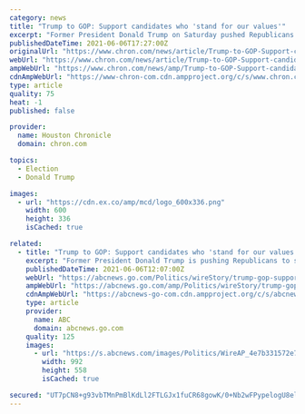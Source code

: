 ```yaml
---
category: news
title: "Trump to GOP: Support candidates who 'stand for our values'"
excerpt: "Former President Donald Trump on Saturday pushed Republicans to support those candidates who share his values in next year's midterm elections as he launched a new more active phase of his post presidency."
publishedDateTime: 2021-06-06T17:27:00Z
originalUrl: "https://www.chron.com/news/article/Trump-to-GOP-Support-candidates-who-stand-for-16227835.php"
webUrl: "https://www.chron.com/news/article/Trump-to-GOP-Support-candidates-who-stand-for-16227835.php"
ampWebUrl: "https://www.chron.com/news/amp/Trump-to-GOP-Support-candidates-who-stand-for-16227835.php"
cdnAmpWebUrl: "https://www-chron-com.cdn.ampproject.org/c/s/www.chron.com/news/amp/Trump-to-GOP-Support-candidates-who-stand-for-16227835.php"
type: article
quality: 75
heat: -1
published: false

provider:
  name: Houston Chronicle
  domain: chron.com

topics:
  - Election
  - Donald Trump

images:
  - url: "https://cdn.ex.co/amp/mcd/logo_600x336.png"
    width: 600
    height: 336
    isCached: true

related:
  - title: "Trump to GOP: Support candidates who 'stand for our values'"
    excerpt: "Former President Donald Trump is pushing Republicans to support those candidates who share his values in next year’s midterm elections as he launches a new more active phase of his post presidency"
    publishedDateTime: 2021-06-06T12:07:00Z
    webUrl: "https://abcnews.go.com/Politics/wireStory/trump-gop-support-candidates-stand-values-78110782"
    ampWebUrl: "https://abcnews.go.com/amp/Politics/wireStory/trump-gop-support-candidates-stand-values-78110782"
    cdnAmpWebUrl: "https://abcnews-go-com.cdn.ampproject.org/c/s/abcnews.go.com/amp/Politics/wireStory/trump-gop-support-candidates-stand-values-78110782"
    type: article
    provider:
      name: ABC
      domain: abcnews.go.com
    quality: 125
    images:
      - url: "https://s.abcnews.com/images/Politics/WireAP_4e7b331572e74b07a2619d54aaa30d82_16x9_992.jpg"
        width: 992
        height: 558
        isCached: true

secured: "UT7pCN8+g93vbTMnPmBlKdLl2FTLGJx1fuCR68gowK/0+Nb2wFPypelogU8el6L8VhORixRYSidFfL6HbyNbjhMjgjbhSZos+p8I4lqJm/TCrUBaq4RkwLsgxBlaN/NRQd831BOmu2qYW3QMt/1/5qXsPO7O9ge+9qQ/1Vq0QpsP10lLMtur/jS/ePevkK8DyTyzt/bXjZGF7Eew+uCfltRFeOO4/sF2BsoKv5aykVbUYwfPvZYYhCXvtW3HrF5lLz+F3IEq32gD7qeRHCQpT+W8kaJFrpbdeGWxBNa0FrFux/dVjiyoo5FHSFrOg8UAVHdyP1+fc4NOZYiOiorGnxT8BmoNzERrX5wQPy1RJSg=;+rziOYpez/29GwkuzFxfqQ=="
---
```


